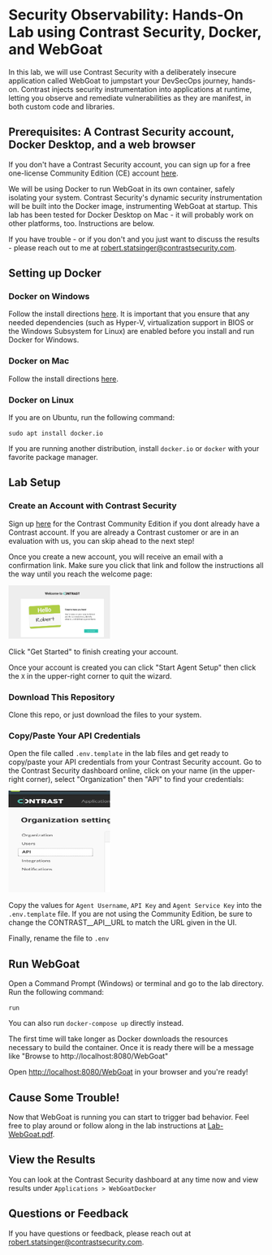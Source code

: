 
# Security Observability: Hands-On Lab using Contrast Security, Docker, and WebGoat

In this lab, we will use Contrast Security with a deliberately insecure application called WebGoat to jumpstart your DevSecOps journey, hands-on. Contrast injects security instrumentation into applications at runtime, letting you observe and remediate vulnerabilities as they are manifest, in both custom code and libraries.

## Prerequisites: A Contrast Security account, Docker Desktop, and a web browser

If you don't have a Contrast Security account, you can sign up for a free one-license Community Edition (CE) account [here](https://bit.ly/341PrFu). 

We will be using Docker to run WebGoat in its own container, safely isolating your system. Contrast Security's dynamic security instrumentation will be built into the Docker image, instrumenting WebGoat at startup. This lab has been tested for Docker Desktop on Mac - it will probably work on other platforms, too. Instructions are below.

If you have trouble - or if you don't and you just want to discuss the results - please reach out to me at robert.statsinger@contrastsecurity.com.

## Setting up Docker

### Docker on Windows

Follow the install directions [here](https://docs.docker.com/docker-for-windows/install/). It is important that you ensure that any needed dependencies (such as Hyper-V, virtualization support in BIOS or the Windows Subsystem for Linux) are enabled before you install and run Docker for Windows.

### Docker on Mac

Follow the install directions [here](https://docs.docker.com/docker-for-mac/install/).

### Docker on Linux

If you are on Ubuntu, run the following command:

```
sudo apt install docker.io
```

If you are running another distribution, install `docker.io` or `docker` with your favorite package manager.

## Lab Setup

### Create an Account with Contrast Security

Sign up [here](https://bit.ly/341PrFu) for the Contrast Community Edition if you dont already have a Contrast account. If you are already a Contrast customer or are in an evaluation with us, you can skip ahead to the next step!

Once you create a new account, you will receive an email with a confirmation link. Make sure you click that link and follow the instructions all the way until you reach the welcome page:

<img src="img/CESetup4.png" width=200px />

Click "Get Started" to finish creating your account.

Once your account is created you can click "Start Agent Setup" then click the `X` in the upper-right corner to quit the wizard.

### Download This Repository

Clone this repo, or just download the files to your system.

### Copy/Paste Your API Credentials

Open the file called `.env.template` in the lab files and get ready to copy/paste your API credentials from your Contrast Security account. Go to the Contrast Security dashboard online, click on your name (in the upper-right corner), select "Organization" then "API" to find your credentials:

<img src="img/OrgAPI.png" height=200px width=200px />

Copy the values for `Agent Username`, `API Key` and `Agent Service Key` into the `.env.template` file. If you are not using the Community Edition, be sure to change the CONTRAST__API__URL to match the URL given in the UI.

Finally, rename the file to `.env`

## Run WebGoat

Open a Command Prompt (Windows) or terminal and go to the lab directory. Run the following command:

```
run
```

You can also run `docker-compose up` directly instead.

The first time will take longer as Docker downloads the resources necessary to build the container. Once it is ready there will be a message like "Browse to http://localhost:8080/WebGoat"

Open [http://localhost:8080/WebGoat](http://localhost:8080/WebGoat) in your browser and you're ready!

## Cause Some Trouble!

Now that WebGoat is running you can start to trigger bad behavior. Feel free to play around or follow along in the lab instructions at [Lab-WebGoat.pdf](Lab-WebGoat.pdf).

## View the Results

You can look at the Contrast Security dashboard at any time now and view results under `Applications > WebGoatDocker`

## Questions or Feedback

If you have questions or feedback, please reach out at [robert.statsinger@contrastsecurity.com](mailto:robert.statsinger@contrastsecurity.com).
